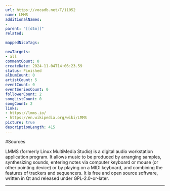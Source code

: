 ```yaml
---
url: https://vocadb.net/T/11052
name: LMMS
additionalNames: 
- 
parent: "[[dtm]]"
related:

mappedNicoTags:

newTargets:
- all
commentCount: 0
createDate: 2024-11-04T14:06:23.59
status: Finished
albumCount: 0
artistCount: 5
eventCount: 0
eventSeriesCount: 0
followerCount: 2
songListCount: 0
songCount: 2
links: 
- https://lmms.io/
- https://en.wikipedia.org/wiki/LMMS
picture: true
descriptionLength: 415
---
```


#Sources

LMMS (formerly Linux MultiMedia Studio) is a digital audio workstation application program. It allows music to be produced by arranging samples, synthesizing sounds, entering notes via computer keyboard or mouse (or other pointing device) or by playing on a MIDI keyboard, and combining the features of trackers and sequencers. It is free and open source software, written in Qt and released under GPL-2.0-or-later.

---

